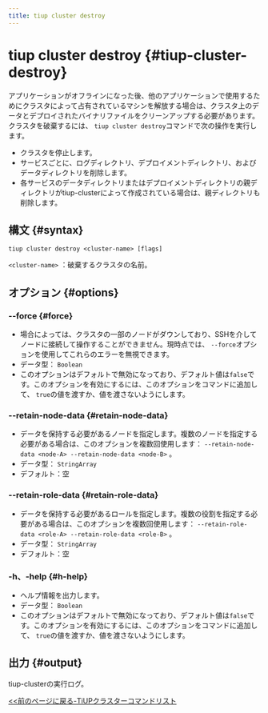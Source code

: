 ```yaml
---
title: tiup cluster destroy
---
```


# tiup cluster destroy {#tiup-cluster-destroy}

アプリケーションがオフラインになった後、他のアプリケーションで使用するためにクラスタによって占有されているマシンを解放する場合は、クラスタ上のデータとデプロイされたバイナリファイルをクリーンアップする必要があります。クラスタを破棄するには、 `tiup cluster destroy`コマンドで次の操作を実行します。

-   クラスタを停止します。
-   サービスごとに、ログディレクトリ、デプロイメントディレクトリ、およびデータディレクトリを削除します。
-   各サービスのデータディレクトリまたはデプロイメントディレクトリの親ディレクトリがtiup-clusterによって作成されている場合は、親ディレクトリも削除します。

## 構文 {#syntax}

```shell
tiup cluster destroy <cluster-name> [flags]
```

`<cluster-name>` ：破棄するクラスタの名前。

## オプション {#options}

### &#x20;--force {#force}

-   場合によっては、クラスタの一部のノードがダウンしており、SSHを介してノードに接続して操作することができません。現時点では、 `--force`オプションを使用してこれらのエラーを無視できます。
-   データ型： `Boolean`
-   このオプションはデフォルトで無効になっており、デフォルト値は`false`です。このオプションを有効にするには、このオプションをコマンドに追加して、 `true`の値を渡すか、値を渡さないようにします。

### --retain-node-data {#retain-node-data}

-   データを保持する必要があるノードを指定します。複数のノードを指定する必要がある場合は、このオプションを複数回使用します： `--retain-node-data <node-A> --retain-node-data <node-B>` 。
-   データ型： `StringArray`
-   デフォルト：空

### --retain-role-data {#retain-role-data}

-   データを保持する必要があるロールを指定します。複数の役割を指定する必要がある場合は、このオプションを複数回使用します： `--retain-role-data <role-A> --retain-role-data <role-B>` 。
-   データ型： `StringArray`
-   デフォルト：空

### -h、-help {#h-help}

-   ヘルプ情報を出力します。
-   データ型： `Boolean`
-   このオプションはデフォルトで無効になっており、デフォルト値は`false`です。このオプションを有効にするには、このオプションをコマンドに追加して、 `true`の値を渡すか、値を渡さないようにします。

## 出力 {#output}

tiup-clusterの実行ログ。

[&lt;&lt;前のページに戻る-TiUPクラスターコマンドリスト](/tiup/tiup-component-cluster.md#command-list)
